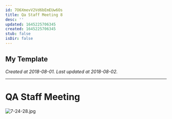 ```yaml
---
id: 7O6XmevV2Vd6bEmEUw6Os
title: Qa Staff Meeting 8
desc: ''
updated: 1645225706345
created: 1645225706345
stub: false
isDir: false
---
```

My Template
---

_Created at 2018-08-01._
_Last updated at 2018-08-02._




---

# QA Staff Meeting


![7-24-28.jpg](/assets/7-24-28-e6hrUw0GK2Jz.jpg)

